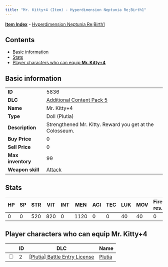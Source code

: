 ```yaml
---
title: "Mr. Kitty+4 (Item) - Hyperdimension Neptunia Re;Birth1"
---
```


[**Item Index**](/neptunia/rb1/item/index.html) - [Hyperdimension Neptunia Re;Birth1](/neptunia/rb1)

## Contents

- [Basic information](#basic-information)
- [Stats](#stats)
- [Player characters who can equip **Mr. Kitty+4**](#player-characters-who-can-equip-mr-kitty-4)

## Basic information

|   |   |
| -- | -- |
| **ID** | 5836 |
| **DLC** | [Additional Content Pack 5](/neptunia/rb1/dlc/14-pack5.html) |
| **Name** | Mr. Kitty+4 |
| **Type** | Doll (Plutia) |
| **Description** | Strengthened Mr. Kitty. Reward you get at the Colosseum. |
| **Buy Price** | 0 |
| **Sell Price** | 0 |
| **Max inventory** | 99 |
| **Weapon skill** | [Attack](/neptunia/rb1/skill/7-201-attack.html) |

## Stats

| HP | SP | STR | VIT | INT | MEN | AGI | TEC | LUK | MOV | Fire res. | Ice res. | Wind res. | Lightning res. |
| -- | -- | --- | --- | --- | --- | --- | --- | --- | --- | --------- | -------- | --------- | -------------- |
| 0 | 0 | 520 | 820 | 0 | 1120 | 0 | 0 | 40 | 40 | 0 | 0 | 0 | 0 |

## Player characters who can equip **Mr. Kitty+4**

|    | ID | DLC | Name |
| -- | -- | --- | ---- |
| <input type="checkbox" id="rb1-player-7-2" class="trackbox" /> | 2 | [[Plutia] Battle Entry License](/neptunia/rb1/dlc/7-plutia.html) | [Plutia](/neptunia/rb1/player/7-2-plutia.html) |
